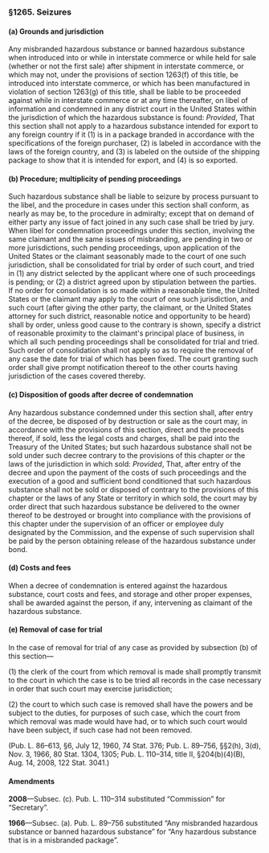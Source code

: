 ### §1265. Seizures ###

#### (a) Grounds and jurisdiction ####

Any misbranded hazardous substance or banned hazardous substance when introduced into or while in interstate commerce or while held for sale (whether or not the first sale) after shipment in interstate commerce, or which may not, under the provisions of section 1263(f) of this title, be introduced into interstate commerce, or which has been manufactured in violation of section 1263(g) of this title, shall be liable to be proceeded against while in interstate commerce or at any time thereafter, on libel of information and condemned in any district court in the United States within the jurisdiction of which the hazardous substance is found: *Provided*, That this section shall not apply to a hazardous substance intended for export to any foreign country if it (1) is in a package branded in accordance with the specifications of the foreign purchaser, (2) is labeled in accordance with the laws of the foreign country, and (3) is labeled on the outside of the shipping package to show that it is intended for export, and (4) is so exported.

#### (b) Procedure; multiplicity of pending proceedings ####

Such hazardous substance shall be liable to seizure by process pursuant to the libel, and the procedure in cases under this section shall conform, as nearly as may be, to the procedure in admiralty; except that on demand of either party any issue of fact joined in any such case shall be tried by jury. When libel for condemnation proceedings under this section, involving the same claimant and the same issues of misbranding, are pending in two or more jurisdictions, such pending proceedings, upon application of the United States or the claimant seasonably made to the court of one such jurisdiction, shall be consolidated for trial by order of such court, and tried in (1) any district selected by the applicant where one of such proceedings is pending; or (2) a district agreed upon by stipulation between the parties. If no order for consolidation is so made within a reasonable time, the United States or the claimant may apply to the court of one such jurisdiction, and such court (after giving the other party, the claimant, or the United States attorney for such district, reasonable notice and opportunity to be heard) shall by order, unless good cause to the contrary is shown, specify a district of reasonable proximity to the claimant's principal place of business, in which all such pending proceedings shall be consolidated for trial and tried. Such order of consolidation shall not apply so as to require the removal of any case the date for trial of which has been fixed. The court granting such order shall give prompt notification thereof to the other courts having jurisdiction of the cases covered thereby.

#### (c) Disposition of goods after decree of condemnation ####

Any hazardous substance condemned under this section shall, after entry of the decree, be disposed of by destruction or sale as the court may, in accordance with the provisions of this section, direct and the proceeds thereof, if sold, less the legal costs and charges, shall be paid into the Treasury of the United States; but such hazardous substance shall not be sold under such decree contrary to the provisions of this chapter or the laws of the jurisdiction in which sold: *Provided*, That, after entry of the decree and upon the payment of the costs of such proceedings and the execution of a good and sufficient bond conditioned that such hazardous substance shall not be sold or disposed of contrary to the provisions of this chapter or the laws of any State or territory in which sold, the court may by order direct that such hazardous substance be delivered to the owner thereof to be destroyed or brought into compliance with the provisions of this chapter under the supervision of an officer or employee duly designated by the Commission, and the expense of such supervision shall be paid by the person obtaining release of the hazardous substance under bond.

#### (d) Costs and fees ####

When a decree of condemnation is entered against the hazardous substance, court costs and fees, and storage and other proper expenses, shall be awarded against the person, if any, intervening as claimant of the hazardous substance.

#### (e) Removal of case for trial ####

In the case of removal for trial of any case as provided by subsection (b) of this section—

(1) the clerk of the court from which removal is made shall promptly transmit to the court in which the case is to be tried all records in the case necessary in order that such court may exercise jurisdiction;

(2) the court to which such case is removed shall have the powers and be subject to the duties, for purposes of such case, which the court from which removal was made would have had, or to which such court would have been subject, if such case had not been removed.

(Pub. L. 86–613, §6, July 12, 1960, 74 Stat. 376; Pub. L. 89–756, §§2(h), 3(d), Nov. 3, 1966, 80 Stat. 1304, 1305; Pub. L. 110–314, title II, §204(b)(4)(B), Aug. 14, 2008, 122 Stat. 3041.)

#### Amendments ####

**2008**—Subsec. (c). Pub. L. 110–314 substituted “Commission” for “Secretary”.

**1966**—Subsec. (a). Pub. L. 89–756 substituted “Any misbranded hazardous substance or banned hazardous substance” for “Any hazardous substance that is in a misbranded package”.